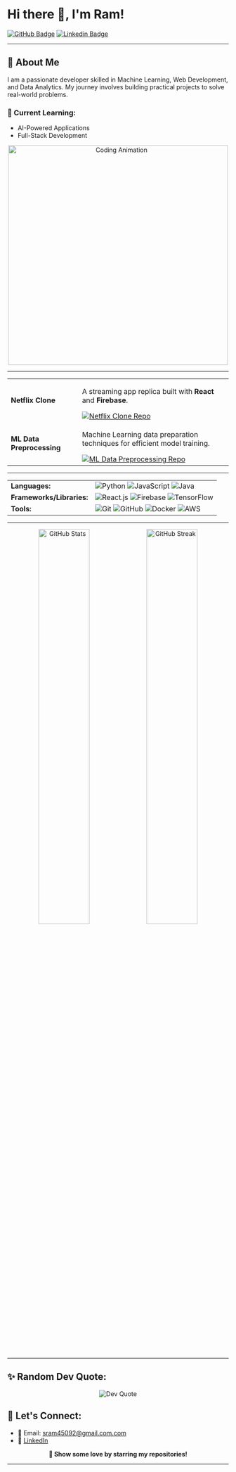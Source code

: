 # Hi there 👋, I'm Ram!

[![GitHub Badge](https://img.shields.io/badge/-GitHub-333?style=flat-square&logo=github&logoColor=white)](https://github.com/ramsharma2)
[![Linkedin Badge](https://img.shields.io/badge/-LinkedIn-0e76a8?style=flat-square&logo=linkedin&logoColor=white)](https://linkedin.com/in/ram-sharma-933003194)

---

## 🚀 About Me
I am a passionate developer skilled in Machine Learning, Web Development, and Data Analytics. My journey involves building practical projects to solve real-world problems.

### 🌱 Current Learning:
- AI-Powered Applications
- Full-Stack Development
  
<p align="center">
  <img src="https://media.giphy.com/media/qgQUggAC3Pfv687qPC/giphy.gif" alt="Coding Animation" width="500" />
</p>

---

<div align="center"> <table> <tr> <td><strong>Netflix Clone</strong></td> <td> <p>A streaming app replica built with <strong>React</strong> and <strong>Firebase</strong>.</p> <a href="https://github.com/ramsharma2/Netflix-Clone"> <img src="https://img.shields.io/badge/Repo-GitHub-black?style=for-the-badge&logo=github&logoColor=white" alt="Netflix Clone Repo" /> </a> </td> </tr> <tr> <td><strong>ML Data Preprocessing</strong></td> <td> <p>Machine Learning data preparation techniques for efficient model training.</p> <a href="https://github.com/ramsharma2/ML-Data-Preprocessing"> <img src="https://img.shields.io/badge/Repo-GitHub-black?style=for-the-badge&logo=github&logoColor=white" alt="ML Data Preprocessing Repo" /> </a> </td> </tr> </table> </div>

---

<div align="center"> <table> <tr> <td><strong>Languages:</strong></td> <td> <img src="https://img.shields.io/badge/Python-3776AB?style=for-the-badge&logo=python&logoColor=white" alt="Python" /> <img src="https://img.shields.io/badge/JavaScript-F7DF1E?style=for-the-badge&logo=javascript&logoColor=black" alt="JavaScript" /> <img src="https://img.shields.io/badge/Java-007396?style=for-the-badge&logo=java&logoColor=white" alt="Java" /> </td> </tr> <tr> <td><strong>Frameworks/Libraries:</strong></td> <td> <img src="https://img.shields.io/badge/React-20232A?style=for-the-badge&logo=react&logoColor=61DAFB" alt="React.js" /> <img src="https://img.shields.io/badge/Firebase-FFCA28?style=for-the-badge&logo=firebase&logoColor=black" alt="Firebase" /> <img src="https://img.shields.io/badge/TensorFlow-FF6F00?style=for-the-badge&logo=tensorflow&logoColor=white" alt="TensorFlow" /> </td> </tr> <tr> <td><strong>Tools:</strong></td> <td> <img src="https://img.shields.io/badge/Git-F05032?style=for-the-badge&logo=git&logoColor=white" alt="Git" /> <img src="https://img.shields.io/badge/GitHub-181717?style=for-the-badge&logo=github&logoColor=white" alt="GitHub" /> <img src="https://img.shields.io/badge/Docker-2496ED?style=for-the-badge&logo=docker&logoColor=white" alt="Docker" /> <img src="https://img.shields.io/badge/AWS-232F3E?style=for-the-badge&logo=amazon-aws&logoColor=white" alt="AWS" /> </td> </tr> </table> </div>

---

<div align="center"> <img src="https://github-readme-stats.vercel.app/api?username=ramsharma2&show_icons=true&hide_border=true&bg_color=0d1117&title_color=ffffff&icon_color=79ff97&text_color=ffffff" alt="GitHub Stats" width="48%" /> <img src="https://github-readme-streak-stats.herokuapp.com?user=ramsharma2&hide_border=true&background=0d1117&stroke=0000&ring=79ff97&fire=79ff97&currStreakLabel=79ff97&sideNums=ffffff&dates=ffffff&currStreakNum=ffffff" alt="GitHub Streak" width="48%" /> </div>

---

## ✨ Random Dev Quote:
<p align="center">
  <img src="https://quotes-github-readme.vercel.app/api?type=horizontal&theme=dark" alt="Dev Quote" />
</p>


## 💬 Let's Connect:
- 📧 Email: sram45092@gmail.com.com
- 💼 [LinkedIn](https://linkedin.com/in/ram-sharma-933003194)

<div align="center">

**🌟 Show some love by starring my repositories!**

</div>

---

